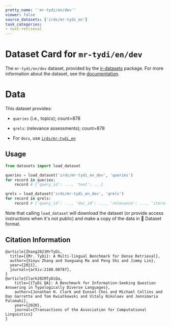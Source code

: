 ```yaml
---
pretty_name: '`mr-tydi/en/dev`'
viewer: false
source_datasets: ['irds/mr-tydi_en']
task_categories:
- text-retrieval
---
```


# Dataset Card for `mr-tydi/en/dev`

The `mr-tydi/en/dev` dataset, provided by the [ir-datasets](https://ir-datasets.com/) package.
For more information about the dataset, see the [documentation](https://ir-datasets.com/mr-tydi#mr-tydi/en/dev).

# Data

This dataset provides:
 - `queries` (i.e., topics); count=878
 - `qrels`: (relevance assessments); count=878

 - For `docs`, use [`irds/mr-tydi_en`](https://huggingface.co/datasets/irds/mr-tydi_en)

## Usage

```python
from datasets import load_dataset

queries = load_dataset('irds/mr-tydi_en_dev', 'queries')
for record in queries:
    record # {'query_id': ..., 'text': ...}

qrels = load_dataset('irds/mr-tydi_en_dev', 'qrels')
for record in qrels:
    record # {'query_id': ..., 'doc_id': ..., 'relevance': ..., 'iteration': ...}

```

Note that calling `load_dataset` will download the dataset (or provide access instructions when it's not public) and make a copy of the
data in 🤗 Dataset format.

## Citation Information

```
@article{Zhang2021MrTyDi,
  title={{Mr. TyDi}: A Multi-lingual Benchmark for Dense Retrieval}, 
  author={Xinyu Zhang and Xueguang Ma and Peng Shi and Jimmy Lin},
  year={2021},
  journal={arXiv:2108.08787},
}
@article{Clark2020TyDiQa,
    title={{TyDi QA}: A Benchmark for Information-Seeking Question Answering in Typologically Diverse Languages},
    author={Jonathan H. Clark and Eunsol Choi and Michael Collins and Dan Garrette and Tom Kwiatkowski and Vitaly Nikolaev and Jennimaria Palomaki},
    year={2020},
    journal={Transactions of the Association for Computational Linguistics}
}
```
